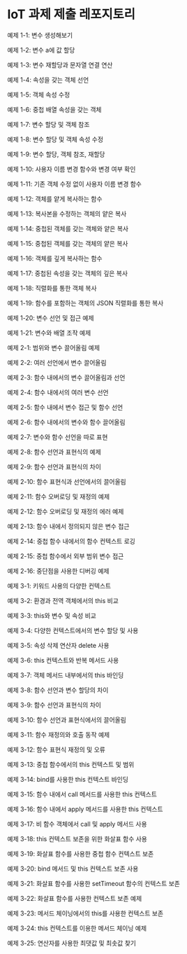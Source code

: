 # IoT 과제 제출 레포지토리

예제 1-1: 변수 생성해보기

예제 1-2: 변수 a에 값 할당 

예제 1-3: 변수 재할당과 문자열 연결 연산

예제 1-4: 속성을 갖는 객체 선언

예제 1-5: 객체 속성 수정

예제 1-6: 중첩 배열 속성을 갖는 객체

예제 1-7: 변수 할당 및 객체 참조

예제 1-8: 변수 할당 및 객체 속성 수정

예제 1-9: 변수 할당, 객체 참조, 재할당

예제 1-10: 사용자 이름 변경 함수와 변경 여부 확인

예제 1-11: 기존 객체 수정 없이 사용자 이름 변경 함수

예제 1-12: 객체를 얕게 복사하는 함수

예제 1-13: 복사본을 수정하는 객체의 얕은 복사

예제 1-14: 중첩된 객체를 갖는 객체와 얕은 복사

예제 1-15: 중첩된 객체를 갖는 객체의 얕은 복사

예제 1-16: 객체를 깊게 복사하는 함수

예제 1-17: 중첩된 속성을 갖는 객체의 깊은 복사

예제 1-18: 직렬화를 통한 객체 복사

예제 1-19: 함수를 포함하는 객체의 JSON 직렬화를 통한 복사

예제 1-20: 변수 선언 및 접근 예제 

예제 1-21: 변수와 배열 조작 예제

예제 2-1: 범위와 변수 끌어올림 예제

예제 2-2: 여러 선언에서 변수 끌어올림

예제 2-3: 함수 내에서의 변수 끌어올림과 선언

예제 2-4: 함수 내에서의 여러 변수 선언

예제 2-5: 함수 내에서 변수 접근 및 함수 선언

예제 2-6: 함수 내에서의 변수와 함수 끌어올림

예제 2-7: 변수와 함수 선언을 따로 표현

예제 2-8: 함수 선언과 표현식의 예제

예제 2-9: 함수 선언과 표현식의 차이

예제 2-10: 함수 표현식과 선언에서의 끌어올림

예제 2-11: 함수 오버로딩 및 재정의 예제

예제 2-12: 함수 오버로딩 및 재정의 에러 예제

예제 2-13: 함수 내에서 정의되지 않은 변수 접근

예제 2-14: 중첩 함수 내에서의 함수 컨텍스트 로깅

예제 2-15: 중첩 함수에서 외부 범위 변수 접근

예제 2-16: 중단점을 사용한 디버깅 예제

예제 3-1: 키워드 사용의 다양한 컨텍스트

예제 3-2: 환경과 전역 객체에서의 this 비교

예제 3-3: this와 변수 및 속성 비교

예제 3-4: 다양한 컨텍스트에서의 변수 할당 및 사용

예제 3-5: 속성 삭제 연산자 delete 사용

예제 3-6: this 컨텍스트와 반복 메서드 사용

예제 3-7: 객체 메서드 내부에서의 this 바인딩

예제 3-8: 함수 선언과 변수 할당의 차이

예제 3-9: 함수 선언과 표현식의 차이

예제 3-10: 함수 선언과 표현식에서의 끌어올림

예제 3-11: 함수 재정의와 호출 동작 예제

예제 3-12: 함수 표현식 재정의 및 오류

예제 3-13: 중첩 함수에서의 this 컨텍스트 및 범위

예제 3-14: bind를 사용한 this 컨텍스트 바인딩

예제 3-15: 함수 내에서 call 메서드를 사용한 this 컨텍스트

예제 3-16: 함수 내에서 apply 메서드를 사용한 this 컨텍스트

예제 3-17: 비 함수 객체에서 call 및 apply 메서드 사용

예제 3-18: this 컨텍스트 보존을 위한 화살표 함수 사용

예제 3-19: 화살표 함수를 사용한 중첩 함수 컨텍스트 보존

예제 3-20: bind 메서드 및 this 컨텍스트 보존 사용

예제 3-21: 화살표 함수를 사용한 setTimeout 함수의 컨텍스트 보존

예제 3-22: 화살표 함수를 사용한 컨텍스트 보존 예제

예제 3-23: 메서드 체이닝에서의 this를 사용한 컨텍스트 보존

예제 3-24: this 컨텍스트를 이용한 메서드 체이닝 예제

예제 3-25: 연산자를 사용한 최댓값 및 최솟값 찾기